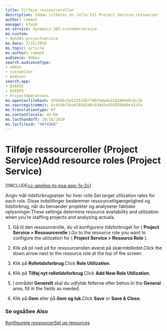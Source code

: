 ```yaml
---
title: Tilføje ressourceroller
description: Sådan tildeles en rolle til Project Service-ressourcer
author: rumant
manager: kfend
ms.service: dynamics-365-customerservice
ms.custom:
- dyn365-projectservice
ms.date: 7/31/2018
ms.topic: article
ms.author: rumant
audience: Admin
search.audienceType:
- admin
- customizer
- enduser
search.app:
- D365CE
- D365PS
- ProjectOperations
ms.openlocfilehash: 47bb6bc5e52553db77d6fe0eda2181069ddcbc2b
ms.sourcegitcommit: 5c4c9bf3ba018562d6cb3443c01d550489c415fa
ms.translationtype: HT
ms.contentlocale: da-DK
ms.lasthandoff: 10/16/2020
ms.locfileid: "4074368"
---
```

# <a name="add-resource-roles-project-service"></a><span data-ttu-id="70cb3-103">Tilføje ressourceroller (Project Service)</span><span class="sxs-lookup"><span data-stu-id="70cb3-103">Add resource roles (Project Service)</span></span>

[!INCLUDE[cc-applies-to-psa-app-1x-2x](../includes/cc-applies-to-psa-app-1x-2x.md)]

<span data-ttu-id="70cb3-104">Angiv mål-tidsforbrugsatser for hver rolle.</span><span class="sxs-lookup"><span data-stu-id="70cb3-104">Set target utilization rates for each role.</span></span> <span data-ttu-id="70cb3-105">Disse indstillinger bestemmer ressourcetilgængelighed og tidsforbrug, når du bemander projekter og analyserer faktiske oplysninger.</span><span class="sxs-lookup"><span data-stu-id="70cb3-105">These settings determine resource availability and utilization when you’re staffing projects and analyzing actuals.</span></span>  
  
1.  <span data-ttu-id="70cb3-106">Gå til den ressourcerolle, du vil konfigurere tidsforbruget for ( **Project Service > Ressourcerolle** ).</span><span class="sxs-lookup"><span data-stu-id="70cb3-106">Go to the resource role you want to configure the utilization for ( **Project Service > Resource Role** ).</span></span>  
  
2.  <span data-ttu-id="70cb3-107">Klik på pil ned ud for ressourcerollen øverst på skærmbilledet.</span><span class="sxs-lookup"><span data-stu-id="70cb3-107">Click the down arrow next to the resource role at the top of the screen.</span></span>  
  
3.  <span data-ttu-id="70cb3-108">Klik på **Rolletidsforbrug**.</span><span class="sxs-lookup"><span data-stu-id="70cb3-108">Click **Role Utilization**.</span></span>  
  
4.  <span data-ttu-id="70cb3-109">Klik på **Tilføj nyt rolletidsforbrug**.</span><span class="sxs-lookup"><span data-stu-id="70cb3-109">Click **Add New Role Utilization**.</span></span>  
  
5.  <span data-ttu-id="70cb3-110">I området **Generelt** skal du udfylde felterne efter behov.</span><span class="sxs-lookup"><span data-stu-id="70cb3-110">In the **General** area, fill in the fields as needed.</span></span>  
  
6.  <span data-ttu-id="70cb3-111">Klik på **Gem** eller på **Gem og luk**.</span><span class="sxs-lookup"><span data-stu-id="70cb3-111">Click **Save** or **Save & Close**.</span></span>  
  
### <a name="see-also"></a><span data-ttu-id="70cb3-112">Se også</span><span class="sxs-lookup"><span data-stu-id="70cb3-112">See Also</span></span>  
 [<span data-ttu-id="70cb3-113">Konfigurere ressourcer</span><span class="sxs-lookup"><span data-stu-id="70cb3-113">Set up resources</span></span>](../psa/set-up-resources.md)
